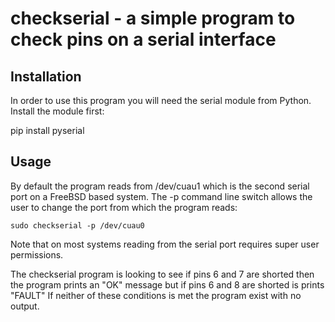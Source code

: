 # checkserial - a simple program to check pins on a serial interface

## Installation

In order to use this program you will need the serial module from
Python.  Install the module first:

pip install pyserial

## Usage

By default the program reads from /dev/cuau1 which is the second
serial port on a FreeBSD based system.  The -p command line switch
allows the user to change the port from which the program reads:

```
sudo checkserial -p /dev/cuau0
```

Note that on most systems reading from the serial port requires super
user permissions.

The checkserial program is looking to see if pins 6 and 7 are shorted
then the program prints an "OK" message but if pins 6 and 8 are
shorted is prints "FAULT"  If neither of these conditions is met the
program exist with no output.

